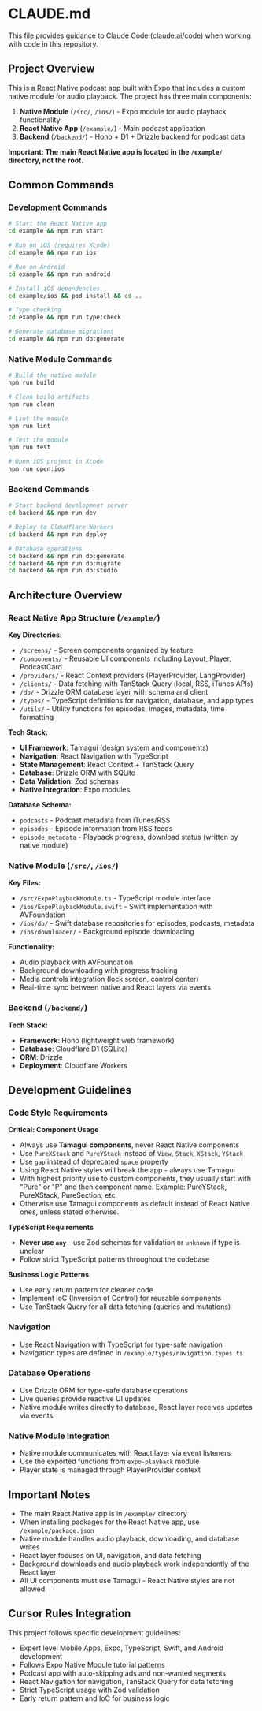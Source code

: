 # CLAUDE.md

This file provides guidance to Claude Code (claude.ai/code) when working with code in this repository.

## Project Overview

This is a React Native podcast app built with Expo that includes a custom native module for audio playback. The project has three main components:

1. **Native Module** (`/src/`, `/ios/`) - Expo module for audio playback functionality
2. **React Native App** (`/example/`) - Main podcast application
3. **Backend** (`/backend/`) - Hono + D1 + Drizzle backend for podcast data

**Important: The main React Native app is located in the `/example/` directory, not the root.**

## Common Commands

### Development Commands

```bash
# Start the React Native app
cd example && npm run start

# Run on iOS (requires Xcode)
cd example && npm run ios

# Run on Android
cd example && npm run android

# Install iOS dependencies
cd example/ios && pod install && cd ..

# Type checking
cd example && npm run type:check

# Generate database migrations
cd example && npm run db:generate
```

### Native Module Commands

```bash
# Build the native module
npm run build

# Clean build artifacts
npm run clean

# Lint the module
npm run lint

# Test the module
npm run test

# Open iOS project in Xcode
npm run open:ios
```

### Backend Commands

```bash
# Start backend development server
cd backend && npm run dev

# Deploy to Cloudflare Workers
cd backend && npm run deploy

# Database operations
cd backend && npm run db:generate
cd backend && npm run db:migrate
cd backend && npm run db:studio
```

## Architecture Overview

### React Native App Structure (`/example/`)

**Key Directories:**

- `/screens/` - Screen components organized by feature
- `/components/` - Reusable UI components including Layout, Player, PodcastCard
- `/providers/` - React Context providers (PlayerProvider, LangProvider)
- `/clients/` - Data fetching with TanStack Query (local, RSS, iTunes APIs)
- `/db/` - Drizzle ORM database layer with schema and client
- `/types/` - TypeScript definitions for navigation, database, and app types
- `/utils/` - Utility functions for episodes, images, metadata, time formatting

**Tech Stack:**

- **UI Framework**: Tamagui (design system and components)
- **Navigation**: React Navigation with TypeScript
- **State Management**: React Context + TanStack Query
- **Database**: Drizzle ORM with SQLite
- **Data Validation**: Zod schemas
- **Native Integration**: Expo modules

**Database Schema:**

- `podcasts` - Podcast metadata from iTunes/RSS
- `episodes` - Episode information from RSS feeds
- `episode_metadata` - Playback progress, download status (written by native module)

### Native Module (`/src/`, `/ios/`)

**Key Files:**

- `/src/ExpoPlaybackModule.ts` - TypeScript module interface
- `/ios/ExpoPlaybackModule.swift` - Swift implementation with AVFoundation
- `/ios/db/` - Swift database repositories for episodes, podcasts, metadata
- `/ios/downloader/` - Background episode downloading

**Functionality:**

- Audio playback with AVFoundation
- Background downloading with progress tracking
- Media controls integration (lock screen, control center)
- Real-time sync between native and React layers via events

### Backend (`/backend/`)

**Tech Stack:**

- **Framework**: Hono (lightweight web framework)
- **Database**: Cloudflare D1 (SQLite)
- **ORM**: Drizzle
- **Deployment**: Cloudflare Workers

## Development Guidelines

### Code Style Requirements

**Critical: Component Usage**

- Always use **Tamagui components**, never React Native components
- Use `PureXStack` and `PureYStack` instead of `View`, `Stack`, `XStack`, `YStack`
- Use `gap` instead of deprecated `space` property
- Using React Native styles will break the app - always use Tamagui
- With highest priority use to custom components, they usually start with "Pure" or "P" and then component name. Example: PureYStack, PureXStack, PureSection, etc.
- Otherwise use Tamagui components as default instead of React Native ones, unless stated otherwise.

**TypeScript Requirements**

- **Never use `any`** - use Zod schemas for validation or `unknown` if type is unclear
- Follow strict TypeScript patterns throughout the codebase

**Business Logic Patterns**

- Use early return pattern for cleaner code
- Implement IoC (Inversion of Control) for reusable components
- Use TanStack Query for all data fetching (queries and mutations)

### Navigation

- Use React Navigation with TypeScript for type-safe navigation
- Navigation types are defined in `/example/types/navigation.types.ts`

### Database Operations

- Use Drizzle ORM for type-safe database operations
- Live queries provide reactive UI updates
- Native module writes directly to database, React layer receives updates via events

### Native Module Integration

- Native module communicates with React layer via event listeners
- Use the exported functions from `expo-playback` module
- Player state is managed through PlayerProvider context

## Important Notes

- The main React Native app is in `/example/` directory
- When installing packages for the React Native app, use `/example/package.json`
- Native module handles audio playback, downloading, and database writes
- React layer focuses on UI, navigation, and data fetching
- Background downloads and audio playback work independently of the React layer
- All UI components must use Tamagui - React Native styles are not allowed

## Cursor Rules Integration

This project follows specific development guidelines:

- Expert level Mobile Apps, Expo, TypeScript, Swift, and Android development
- Follows Expo Native Module tutorial patterns
- Podcast app with auto-skipping ads and non-wanted segments
- React Navigation for navigation, TanStack Query for data fetching
- Strict TypeScript usage with Zod validation
- Early return pattern and IoC for business logic
